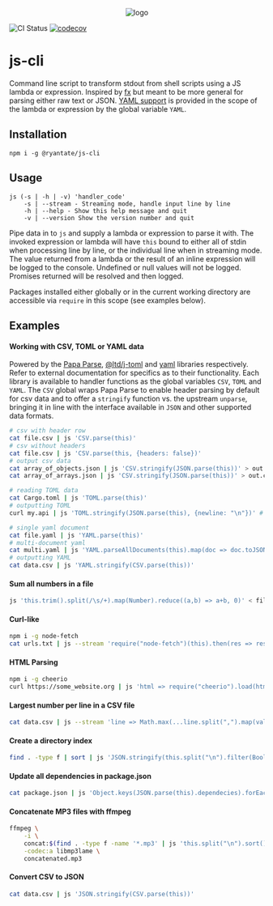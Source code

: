 <p align="center">
<img src="https://flat.badgen.net/badge/JS/CLI/blue?icon=terminal&scale=15" alt="logo"/>
</p>

![CI Status](https://github.com/ryantate13/js-cli/actions/workflows/cd.yaml/badge.svg) [![codecov](https://codecov.io/gh/ryantate13/js-cli/branch/master/graph/badge.svg?token=Y0ML1BR16Z)](https://codecov.io/gh/ryantate13/js-cli)


# js-cli

Command line script to transform stdout from shell scripts using a JS lambda or expression. Inspired by [fx](https://github.com/antonmedv/fx) but meant to be more general for parsing either raw text or JSON. [YAML support](https://www.npmjs.com/package/yaml) is provided in the scope of the lambda or expression by the global variable `YAML`.

## Installation

```shell script
npm i -g @ryantate/js-cli
```

## Usage

```shell script
js (-s | -h | -v) 'handler_code'
    -s | --stream - Streaming mode, handle input line by line
    -h | --help - Show this help message and quit
    -v | --version Show the version number and quit
```

Pipe data in to `js` and supply a lambda or expression to parse it with. The invoked expression or lambda will have `this` bound to either all of stdin when processing line by line, or the individual line when in streaming mode. The value returned from a lambda or the result of an inline expression will be logged to the console. Undefined or null values will not be logged. Promises returned will be resolved and then logged. 

Packages installed either globally or in the current working directory are accessible via `require` in this scope (see examples below).

## Examples

#### Working with CSV, TOML or YAML data

Powered by the [Papa Parse](https://www.papaparse.com/), [@ltd/j-toml](https://www.npmjs.com/package/@ltd/j-toml) and [yaml](https://www.npmjs.com/package/yaml) libraries respectively. Refer to external documentation for specifics as to their functionality. Each library is available to handler functions as the global variables `CSV`, `TOML` and `YAML`. The `CSV` global wraps Papa Parse to enable header parsing by default for csv data and to offer a `stringify` function vs. the upstream `unparse`, bringing it in line with the interface available in `JSON` and other supported data formats.

```bash
# csv with header row
cat file.csv | js 'CSV.parse(this)'
# csv without headers
cat file.csv | js 'CSV.parse(this, {headers: false})'
# output csv data
cat array_of_objects.json | js 'CSV.stringify(JSON.parse(this))' > out.csv # keys of first object become header row
cat array_of_arrays.json | js 'CSV.stringify(JSON.parse(this))' > out.csv # no headers in output csv

# reading TOML data
cat Cargo.toml | js 'TOML.parse(this)'
# outputting TOML
curl my.api | js 'TOML.stringify(JSON.parse(this), {newline: "\n"})' # note that it is necessary to specify newline character

# single yaml document
cat file.yaml | js 'YAML.parse(this)'
# multi-document yaml
cat multi.yaml | js 'YAML.parseAllDocuments(this).map(doc => doc.toJSON())'
# outputting YAML
cat data.csv | js 'YAML.stringify(CSV.parse(this))'
```

#### Sum all numbers in a file

```bash
js 'this.trim().split(/\s/+).map(Number).reduce((a,b) => a+b, 0)' < file_of_numbers.txt
```

#### Curl-like

```bash
npm i -g node-fetch
cat urls.txt | js --stream 'require("node-fetch")(this).then(res => res.json())'
```

#### HTML Parsing

```bash
npm i -g cheerio
curl https://some_website.org | js 'html => require("cheerio").load(html).find("p").length'
```

#### Largest number per line in a CSV file

```bash
cat data.csv | js --stream 'line => Math.max(...line.split(",").map(val => Number(val) || -Infinity))'
```

#### Create a directory index

```bash
find . -type f | sort | js 'JSON.stringify(this.split("\n").filter(Boolean), null, 2)' > index.json
```

#### Update all dependencies in package.json

```bash
cat package.json | js 'Object.keys(JSON.parse(this).dependecies).forEach(d => console.log(d))' | xargs npm install
```

#### Concatenate MP3 files with ffmpeg

```bash
ffmpeg \
	-i \
	concat:$(find . -type f -name '*.mp3' | js 'this.split("\n").sort().join("|")') \
	-codec:a libmp3lame \
	concatenated.mp3
```

#### Convert CSV to JSON

```bash
cat data.csv | js 'JSON.stringify(CSV.parse(this))'
```
